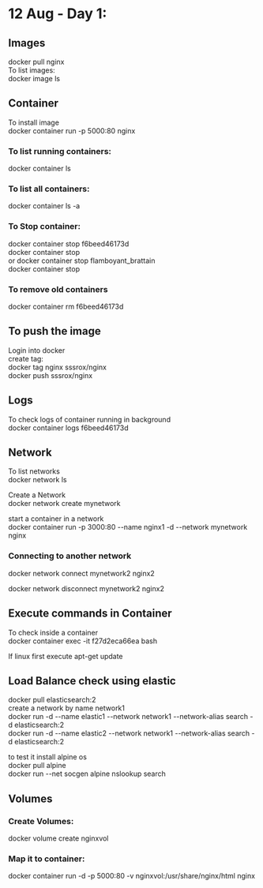 # 12 Aug - Day 1:
## Images
docker pull nginx  
To list images:  
docker image ls  

## Container
To install image  
docker container run -p 5000:80 nginx  

### To list running containers:
docker container ls  

### To list all containers:
docker container ls -a  

### To Stop container:
docker container stop f6beed46173d  
docker container stop <containerid>  
or
docker container stop flamboyant_brattain  
docker container stop <containername>  


### To remove old containers 
docker container rm f6beed46173d  


## To push the image

Login into docker  
create tag:  
docker tag nginx sssrox/nginx  
docker push sssrox/nginx  

## Logs
To check logs of container running in background  
docker container logs f6beed46173d  

## Network
To list networks  
docker network ls  

Create a Network  
docker network create mynetwork  

start a container in a network  
docker container run -p 3000:80 --name nginx1 -d --network mynetwork nginx  

### Connecting to another network
docker network connect mynetwork2 nginx2 

docker network disconnect mynetwork2 nginx2  

## Execute commands in Container
To check inside a container  
docker container exec -it f27d2eca66ea bash  

If linux first execute apt-get update

## Load Balance check using elastic
docker pull elasticsearch:2  
create a network by name network1  
docker run -d --name elastic1 --network network1 --network-alias search -d elasticsearch:2  
docker run -d --name elastic2 --network network1 --network-alias search -d elasticsearch:2  

to test it install alpine os  
docker pull alpine  
docker run --net socgen alpine nslookup search  

## Volumes
### Create Volumes:
docker volume create nginxvol  
### Map it to container: 
docker container run -d -p 5000:80 -v nginxvol:/usr/share/nginx/html nginx  

